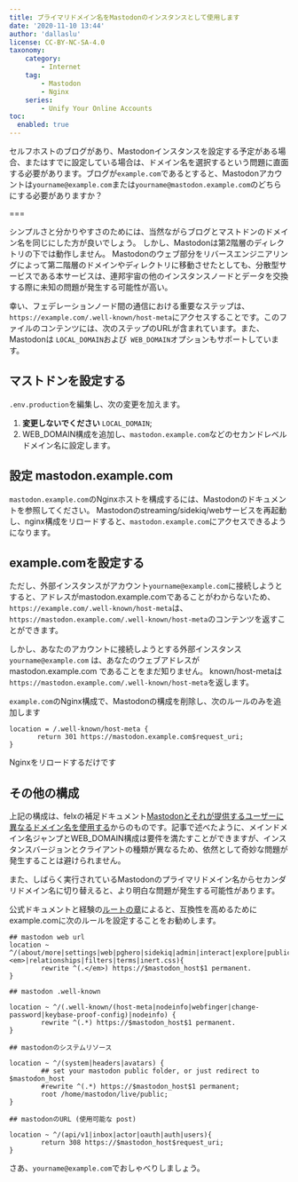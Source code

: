 ```yaml
---
title: プライマリドメイン名をMastodonのインスタンスとして使用します
date: '2020-11-10 13:44'
author: 'dallaslu'
license: CC-BY-NC-SA-4.0
taxonomy:
    category:
        - Internet
    tag:
        - Mastodon
        - Nginx
    series:
        - Unify Your Online Accounts
toc:
  enabled: true
---
```

セルフホストのブログがあり、Mastodonインスタンスを設定する予定がある場合、またはすでに設定している場合は、ドメイン名を選択するという問題に直面する必要があります。ブログが`example.com`であるとすると、Mastodonアカウントは`yourname@example.com`または`yourname@mastodon.example.com`のどちらにする必要がありますか？

===

シンプルさと分かりやすさのためには、当然ながらブログとマストドンのドメイン名を同じにした方が良いでしょう。 しかし、Mastodonは第2階層のディレクトリの下では動作しません。 Mastodonのウェブ部分をリバースエンジニアリングによって第二階層のドメインやディレクトリに移動させたとしても、分散型サービスである本サービスは、連邦宇宙の他のインスタンスノードとデータを交換する際に未知の問題が発生する可能性が高い。

幸い、フェデレーションノード間の通信における重要なステップは、 `https://example.com/.well-known/host-meta`にアクセスすることです。このファイルのコンテンツには、次のステップのURLが含まれています。また、Mastodonは `LOCAL_DOMAIN`および` WEB_DOMAIN`オプションもサポートしています。

## マストドンを設定する

`.env.production`を編集し、次の変更を加えます。

1. __変更しないでください__ `LOCAL_DOMAIN`; 
2. WEB_DOMAIN構成を追加し、`mastodon.example.com`などのセカンドレベルドメイン名に設定します。

## 設定 mastodon.example.com

`mastodon.example.com`のNginxホストを構成するには、Mastodonのドキュメントを参照してください。 Mastodonのstreaming/sidekiq/webサービスを再起動し、nginx構成をリロードすると、`mastodon.example.com`にアクセスできるようになります。

## example.comを設定する

ただし、外部インスタンスがアカウント`yourname@example.com`に接続しようとすると、アドレスがmastodon.example.comであることがわからないため、` https://example.com/.well-known/host-meta`は、 `https://mastodon.example.com/.well-known/host-meta`のコンテンツを返すことができます。

しかし、あなたのアカウントに接続しようとする外部インスタンス `yourname@example.com` は、あなたのウェブアドレスが mastodon.example.com であることをまだ知りません。 known/host-metaは`https://mastodon.example.com/.well-known/host-meta`を返します。

`example.com`のNginx構成で、Mastodonの構成を削除し、次のルールのみを追加します

```nginx
location = /.well-known/host-meta {
       return 301 https://mastodon.example.com$request_uri;
}
```

Nginxをリロードするだけです

## その他の構成

上記の構成は、felxの補足ドキュメント[Mastodonとそれが提供するユーザーに異なるドメイン名を使用する](https://github.com/felx/mastodon-documentation/blob/master/Running-Mastodon/Serving_a_different_domain.md)からのものです。記事で述べたように、メインドメイン名ジャンプとWEB_DOMAIN構成は要件を満たすことができますが、インスタンスバージョンとクライアントの種類が異なるため、依然として奇妙な問題が発生することは避けられません。

また、しばらく実行されているMastodonのプライマリドメイン名からセカンダリドメイン名に切り替えると、より明白な問題が発生する可能性があります。

公式ドキュメントと経験の[ルートの章](https://docs.joinmastodon.org/dev/routes/)によると、互換性を高めるためにexample.comに次のルールを設定することをお勧めします。

```nginx
## mastodon web url
location ~ ^/(about/more|settings|web|pghero|sidekiq|admin|interact|explore|public|@.<em>|relationships|filters|terms|inert.css){
        rewrite ^(.</em>) https://$mastodon_host$1 permanent.
}

## mastodon .well-known

location ~ ^/(.well-known/(host-meta|nodeinfo|webfinger|change-password|keybase-proof-config)|nodeinfo) {
        rewrite ^(.*) https://$mastodon_host$1 permanent.
}

## mastodonのシステムリソース

location ~ ^/(system|headers|avatars) {
        ## set your mastodon public folder, or just redirect to $mastodon_host
        #rewrite ^(.*) https://$mastodon_host$1 permanent;
        root /home/mastodon/live/public;
}

## mastodonのURL (使用可能な post)

location ~ ^/(api/v1|inbox|actor|oauth|auth|users){
        return 308 https://$mastodon_host$request_uri;
}
```

さあ、`yourname@example.com`でおしゃべりしましょう。
